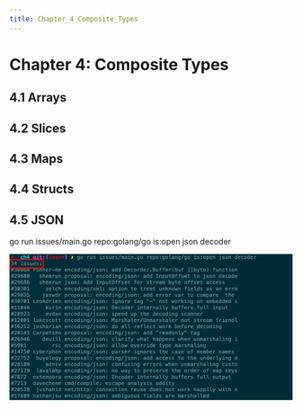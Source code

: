 ```yaml
---
title: Chapter_4_Composite_Types
---
```


# Chapter 4: Composite Types

## 4.1 Arrays

## 4.2 Slices

## 4.3 Maps

## 4.4 Structs

## 4.5 JSON

go run issues/main.go repo:golang/go is:open json decoder

![b19a5ba1ee20aeb8f2cff2b86b0c1023](assets/b19a5ba1ee20aeb8f2cff2b86b0c1023.png)